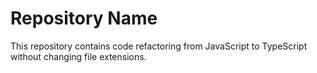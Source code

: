 # Repository Name

This repository contains code refactoring from JavaScript to TypeScript without changing file extensions.

